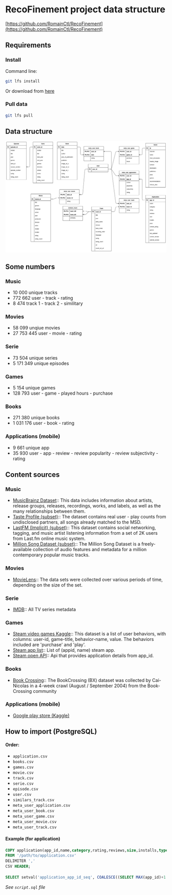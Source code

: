 # RecoFinement project data structure

[https://github.com/RomainCtl/RecoFinement](https://github.com/RomainCtl/RecoFinement)

## Requirements

### Install

Command line:
```Bash
git lfs install
```

Or download from [here](https://git-lfs.github.com/)

### Pull data

```Bash
git lfs pull
```

## Data structure

![Relationships](./relationships.png)


## Some numbers

### Music

- 10 000 unique tracks
- 772 662 user - track - rating
- 8 474 track 1 - track 2 - similitary

### Movies

- 58 099 unqiue movies
- 27 753 445 user - movie - rating

### Serie

- 73 504 unique series
- 5 171 349 unique episodes

### Games

- 5 154 unique games
- 128 793 user - game - played hours - purchase

### Books

- 271 380 unique books
- 1 031 176 user - book - rating

### Applications (mobile)

- 9 661 unique app
- 35 930 user - app - review - review popularity - review subjectivity - rating


## Content sources

### Music

- [MusicBrainz Dataset](https://musicbrainz.org/doc/MusicBrainz_Database):: This data includes information about artists, release groups, releases, recordings, works, and labels, as well as the many relationships between them.
- [Taste Profile (subset)](http://millionsongdataset.com/tasteprofile/):: The dataset contains real user - play counts from undisclosed partners, all songs already matched to the MSD.
- [LastFM (Implicit) (subset)](https://grouplens.org/datasets/hetrec-2011/):: This dataset contains social networking, tagging, and music artist listening information from a set of 2K users from Last.fm online music system.
- [Million Song Dataset (subset)](https://labrosa.ee.columbia.edu/millionsong/):: The Million Song Dataset is a freely-available collection of audio features and metadata for a million contemporary popular music tracks.

### Movies

- [MovieLens](https://grouplens.org/datasets/movielens/):: The data sets were collected over various periods of time, depending on the size of the set.

### Serie

- [IMDB](https://developer.imdb.com/):: All TV series metadata

### Games

- [Steam video games Kaggle](https://www.kaggle.com/tamber/steam-video-games/data):: This dataset is a list of user behaviors, with columns: user-id, game-title, behavior-name, value. The behaviors included are 'purchase' and 'play'.
- [Steam app list](https://api.steampowered.com/ISteamApps/GetAppList/v2/):: List of (appid, name) steam app.
- [Steam open API](https://store.steampowered.com/api/appdetails/?appids=1):: Api that provides application details from app_id.

### Books

- [Book Crossing](http://www2.informatik.uni-freiburg.de/~cziegler/BX/):: The BookCrossing (BX) dataset was collected by Cai-Nicolas in a 4-week crawl (August / September 2004) from the Book-Crossing community

### Applications (mobile)

- [Google play store (Kaggle)](https://www.kaggle.com/lava18/google-play-store-apps)

## How to import (PostgreSQL)

#### Order:

* `application.csv`
* `books.csv`
* `games.csv`
* `movie.csv`
* `track.csv`
* `serie.csv`
* `episode.csv`
* `user.csv`
* `similars_track.csv`
* `meta_user_application.csv`
* `meta_user_book.csv`
* `meta_user_game.csv`
* `meta_user_movie.csv`
* `meta_user_track.csv`


#### Example (for application)
```SQL
COPY application(app_id,name,category,rating,reviews,size,installs,type,price,content_rating,genres,last_updated,current_version,android_version)
FROM '/path/to/application.csv'
DELIMITER ','
CSV HEADER;

SELECT setval('application_app_id_seq', COALESCE((SELECT MAX(app_id)+1 FROM application), 1), false);
```

*See `script.sql` file*
